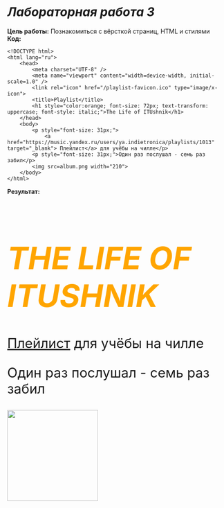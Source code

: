 # ***Лабораторная работа 3***
**Цель работы:**
Познакомиться с вёрсткой страниц, HTML и стилями
**Код:**
```shell
<!DOCTYPE html>
<html lang="ru">
    <head>
        <meta charset="UTF-8" />
        <meta name="viewport" content="width=device-width, initial-scale=1.0" />
        <link rel="icon" href="/playlist-favicon.ico" type="image/x-icon">
        <title>Playlist</title>
        <h1 style="color:orange; font-size: 72px; text-transform: uppercase; font-style: italic;">The Life of ITUshnik</h1>
    </head>
    <body>
        <p style="font-size: 31px;">
            <a href="https://music.yandex.ru/users/ya.indietronica/playlists/1013" target="_blank"> Плейлист</a> для учёбы на чилле</p>
        <p style="font-size: 31px;">Один раз послушал - семь раз забил</p>
        <img src=album.png width="210">
    </body>
</html>    
```
**Результат:**
<!DOCTYPE html>
<html lang="ru">
    <head>
        <meta charset="UTF-8" />
        <meta name="viewport" content="width=device-width, initial-scale=1.0" />
        <link rel="icon" href="/playlist-favicon.ico" type="image/x-icon">
        <title>Playlist</title>
        <h1 style="color:orange; font-size: 72px; text-transform: uppercase; font-style: italic;">The Life of ITUshnik</h1>
    </head>
    <body>
        <p style="font-size: 31px;">
            <a href="https://music.yandex.ru/users/ya.indietronica/playlists/1013" target="_blank"> Плейлист</a> для учёбы на чилле</p>
        <p style="font-size: 31px;">Один раз послушал - семь раз забил</p>
        <img src=album.png width="210">
    </body>
</html>    

